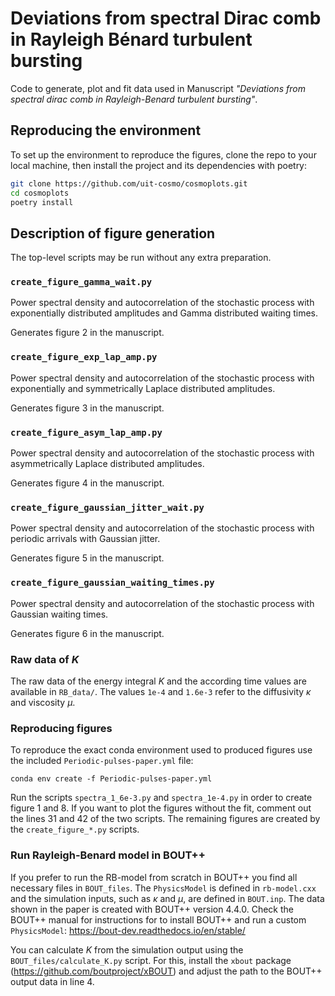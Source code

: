 # Deviations from spectral Dirac comb in Rayleigh Bénard turbulent bursting

Code to generate, plot and fit data used in Manuscript *"Deviations from spectral dirac comb in Rayleigh-Benard turbulent bursting"*.

## Reproducing the environment

To set up the environment to reproduce the figures, clone the repo to your local machine, then install the project and its dependencies with poetry:

```sh
git clone https://github.com/uit-cosmo/cosmoplots.git
cd cosmoplots
poetry install
```

## Description of figure generation

The top-level scripts may be run without any extra preparation.

### `create_figure_gamma_wait.py`

Power spectral density and autocorrelation of the stochastic process with exponentially distributed amplitudes and Gamma distributed waiting times.

Generates figure 2 in the manuscript.

### `create_figure_exp_lap_amp.py`

Power spectral density and autocorrelation of the stochastic process with exponentially and symmetrically Laplace distributed amplitudes.

Generates figure 3 in the manuscript.

### `create_figure_asym_lap_amp.py`

Power spectral density and autocorrelation of the stochastic process with asymmetrically Laplace distributed amplitudes.

Generates figure 4 in the manuscript.

### `create_figure_gaussian_jitter_wait.py`

Power spectral density and autocorrelation of the stochastic process with periodic arrivals with Gaussian jitter.

Generates figure 5 in the manuscript.

### `create_figure_gaussian_waiting_times.py`

Power spectral density and autocorrelation of the stochastic process with Gaussian waiting times.

Generates figure 6 in the manuscript.

### Raw data of $K$

The raw data of the energy integral $K$ and the according time values are available in `RB_data/`. The values `1e-4` and `1.6e-3` refer to the diffusivity $\kappa$ and viscosity $\mu$.

### Reproducing figures

To reproduce the exact conda environment used to produced figures use the included `Periodic-pulses-paper.yml` file:

```console
conda env create -f Periodic-pulses-paper.yml
```

Run the scripts `spectra_1_6e-3.py` and `spectra_1e-4.py` in order to create figure 1 and 8. If you want to plot the figures without the fit, comment out the lines 31 and 42 of the two scripts. The remaining figures are created by the `create_figure_*.py` scripts.

### Run Rayleigh-Benard model in BOUT++

If you prefer to run the RB-model from scratch in BOUT++ you find all necessary files in `BOUT_files`. The `PhysicsModel` is defined in `rb-model.cxx` and the simulation inputs, such as $\kappa$ and $\mu$, are defined in `BOUT.inp`. The data shown in the paper is created with BOUT++ version 4.4.0. Check the BOUT++ manual for instructions for to install BOUT++ and run a custom `PhysicsModel`: <https://bout-dev.readthedocs.io/en/stable/>

You can calculate $K$ from the simulation output using the `BOUT_files/calculate_K.py` script. For this, install the `xbout` package (<https://github.com/boutproject/xBOUT>) and adjust the path to the BOUT++ output data in line 4.
